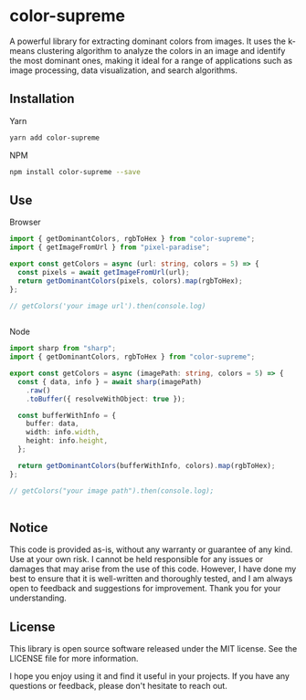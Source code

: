 <!-- infuser start title -->
# color-supreme
<!-- infuser end title -->

<!-- infuser start description -->
A powerful library for extracting dominant colors from images. It uses the k-means clustering algorithm to analyze the colors in an image and identify the most dominant ones, making it ideal for a range of applications such as image processing, data visualization, and search algorithms.
<!-- infuser end description -->

<!-- infuser start installation -->  
## Installation  
Yarn  
```bash  
yarn add color-supreme  
```  
NPM  
```bash  
npm install color-supreme --save  
```  
<!-- infuser end installation -->

<!-- infuser start usage -->  
## Use  
Browser  
```typescript  
import { getDominantColors, rgbToHex } from "color-supreme";
import { getImageFromUrl } from "pixel-paradise";

export const getColors = async (url: string, colors = 5) => {
  const pixels = await getImageFromUrl(url);
  return getDominantColors(pixels, colors).map(rgbToHex);
};

// getColors('your image url').then(console.log)
  
```  
Node  
```typescript  
import sharp from "sharp";
import { getDominantColors, rgbToHex } from "color-supreme";

export const getColors = async (imagePath: string, colors = 5) => {
  const { data, info } = await sharp(imagePath)
    .raw()
    .toBuffer({ resolveWithObject: true });

  const bufferWithInfo = {
    buffer: data,
    width: info.width,
    height: info.height,
  };

  return getDominantColors(bufferWithInfo, colors).map(rgbToHex);
};

// getColors("your image path").then(console.log);
  
```  
<!-- infuser end usage -->

<!-- infuser start development -->
<!-- infuser end development -->

<!-- infuser start notes -->  
## Notice  
This code is provided as-is, without any warranty or guarantee of any kind. Use at your own risk. I cannot be held responsible for any issues or damages that may arise from the use of this code. However, I have done my best to ensure that it is well-written and thoroughly tested, and I am always open to feedback and suggestions for improvement. Thank you for your understanding.  
<!-- infuser end notes -->

<!-- infuser start license -->  
## License  

This library is open source software released under the MIT license. See the LICENSE file for more information.

I hope you enjoy using it and find it useful in your projects. If you have any questions or feedback, please don't hesitate to reach out.
  
<!-- infuser end license -->
